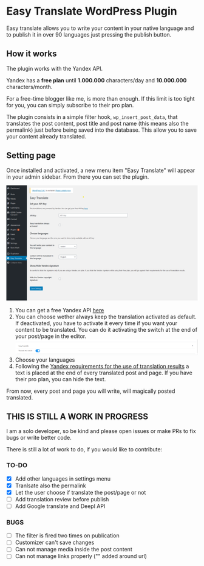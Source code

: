 # Easy Translate WordPress Plugin
Easy translate allows you to write your content in your native language and to publish it in over 90 languages just pressing the publish button.

## How it works
The plugin works with the Yandex API.

Yandex has a **free plan** until **1.000.000** characters/day and **10.000.000** characters/month.

For a free-time blogger like me, is more than enough. If this limit is too tight for you, you can simply subscribe to their pro plan.

The plugin consists in a simple filter hook, `wp_insert_post_data`, that translates the post content, post title and post name (this means also the permalink) just before being saved into the database. This allow you to save your content already translated.

## Setting page
Once installed and activated, a new menu item "Easy Translate" will appear in your admin sidebar.
From there you can set the plugin.

![setting page of easy translate](./screenshots/settings.png)

1. You can get a free Yandex API [here](https://translate.yandex.com/developers/keys)
2. You can choose wether always keep the translation activated as default. If deactivated, you have to activate it every time if you want your content to be translated. You can do it activating the switch at the end of your post/page in the editor.![switch in editor page](./screenshots/switch_editor.png)
3. Choose your languages
4. Following the [Yandex requirements for the use of translation results](https://tech.yandex.com/translate/doc/dg/concepts/design-requirements-docpage/) a text is placed at the end of every translated post and page. If you have their pro plan, you can hide the text.

From now, every post and page you will write, will magically posted translated.

## THIS IS STILL A WORK IN PROGRESS
I am a solo developer, so be kind and please open issues or make PRs to fix bugs or write better code.

There is still a lot of work to do, if you would like to contribute:

### TO-DO
- [x] Add other languages in settings menu
- [x] Tranlsate also the permalink
- [x] Let the user choose if translate the post/page or not
- [ ] Add translation review before publish
- [ ] Add Google translate and Deepl API

### BUGS
- [ ] The filter is fired two times on publication
- [ ] Customizer can't save changes
- [ ] Can not manage media inside the post content
- [ ] Can not manage links properly ("" added around url)
